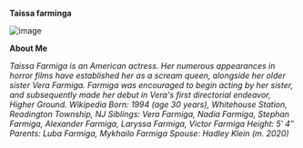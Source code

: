 **Taissa farminga**

![image](https://github.com/user-attachments/assets/f399de89-181b-41f0-9288-e190d55acf9a)

**About Me**

*Taissa Farmiga is an American actress. Her numerous appearances in horror films have established her as a scream queen, alongside her older sister Vera Farmiga.* *Farmiga was encouraged to begin acting by her sister, and subsequently made her debut in Vera's first directorial endeavor, Higher Ground. Wikipedia*
*Born: 1994 (age 30 years), Whitehouse Station, Readington Township, NJ*
*Siblings: Vera Farmiga, Nadia Farmiga, Stephan Farmiga, Alexander Farmiga, Laryssa Farmiga, Victor Farmiga*
*Height: 5′ 4″*
*Parents: Luba Farmiga, Mykhailo Farmiga*
*Spouse: Hadley Klein (m. 2020)*

